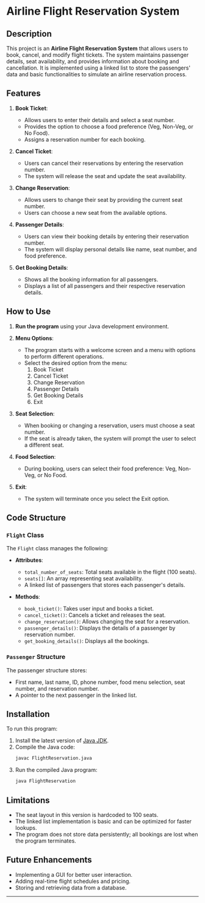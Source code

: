
# Airline Flight Reservation System

## Description
This project is an **Airline Flight Reservation System** that allows users to book, cancel, and modify flight tickets. The system maintains passenger details, seat availability, and provides information about booking and cancellation. It is implemented using a linked list to store the passengers' data and basic functionalities to simulate an airline reservation process.

## Features
1. **Book Ticket**: 
   - Allows users to enter their details and select a seat number.
   - Provides the option to choose a food preference (Veg, Non-Veg, or No Food).
   - Assigns a reservation number for each booking.
   
2. **Cancel Ticket**: 
   - Users can cancel their reservations by entering the reservation number.
   - The system will release the seat and update the seat availability.
   
3. **Change Reservation**:
   - Allows users to change their seat by providing the current seat number.
   - Users can choose a new seat from the available options.
   
4. **Passenger Details**:
   - Users can view their booking details by entering their reservation number.
   - The system will display personal details like name, seat number, and food preference.
   
5. **Get Booking Details**:
   - Shows all the booking information for all passengers.
   - Displays a list of all passengers and their respective reservation details.

## How to Use
1. **Run the program** using your Java development environment.
2. **Menu Options**:
   - The program starts with a welcome screen and a menu with options to perform different operations.
   - Select the desired option from the menu:
     1. Book Ticket
     2. Cancel Ticket
     3. Change Reservation
     4. Passenger Details
     5. Get Booking Details
     6. Exit

3. **Seat Selection**:
   - When booking or changing a reservation, users must choose a seat number.
   - If the seat is already taken, the system will prompt the user to select a different seat.

4. **Food Selection**:
   - During booking, users can select their food preference: Veg, Non-Veg, or No Food.

5. **Exit**: 
   - The system will terminate once you select the Exit option.

## Code Structure

### `Flight` Class
The `Flight` class manages the following:
- **Attributes**:
  - `total_number_of_seats`: Total seats available in the flight (100 seats).
  - `seats[]`: An array representing seat availability.
  - A linked list of passengers that stores each passenger's details.

- **Methods**:
  - `book_ticket()`: Takes user input and books a ticket.
  - `cancel_ticket()`: Cancels a ticket and releases the seat.
  - `change_reservation()`: Allows changing the seat for a reservation.
  - `passenger_details()`: Displays the details of a passenger by reservation number.
  - `get_booking_details()`: Displays all the bookings.

### `Passenger` Structure
The passenger structure stores:
- First name, last name, ID, phone number, food menu selection, seat number, and reservation number.
- A pointer to the next passenger in the linked list.

## Installation

To run this program:
1. Install the latest version of [Java JDK](https://www.oracle.com/java/technologies/javase-jdk11-downloads.html).
2. Compile the Java code:
   ```bash
   javac FlightReservation.java
   ```
3. Run the compiled Java program:
   ```bash
   java FlightReservation
   ```

## Limitations
- The seat layout in this version is hardcoded to 100 seats.
- The linked list implementation is basic and can be optimized for faster lookups.
- The program does not store data persistently; all bookings are lost when the program terminates.

## Future Enhancements
- Implementing a GUI for better user interaction.
- Adding real-time flight schedules and pricing.
- Storing and retrieving data from a database.

---

